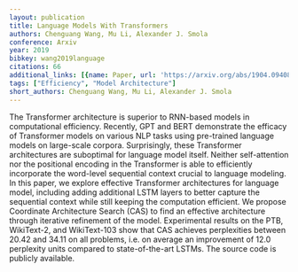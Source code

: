 ```yaml
---
layout: publication
title: Language Models With Transformers
authors: Chenguang Wang, Mu Li, Alexander J. Smola
conference: Arxiv
year: 2019
bibkey: wang2019language
citations: 66
additional_links: [{name: Paper, url: 'https://arxiv.org/abs/1904.09408'}]
tags: ["Efficiency", "Model Architecture"]
short_authors: Chenguang Wang, Mu Li, Alexander J. Smola
---
```

The Transformer architecture is superior to RNN-based models in computational
efficiency. Recently, GPT and BERT demonstrate the efficacy of Transformer
models on various NLP tasks using pre-trained language models on large-scale
corpora. Surprisingly, these Transformer architectures are suboptimal for
language model itself. Neither self-attention nor the positional encoding in
the Transformer is able to efficiently incorporate the word-level sequential
context crucial to language modeling.
  In this paper, we explore effective Transformer architectures for language
model, including adding additional LSTM layers to better capture the sequential
context while still keeping the computation efficient. We propose Coordinate
Architecture Search (CAS) to find an effective architecture through iterative
refinement of the model. Experimental results on the PTB, WikiText-2, and
WikiText-103 show that CAS achieves perplexities between 20.42 and 34.11 on all
problems, i.e. on average an improvement of 12.0 perplexity units compared to
state-of-the-art LSTMs. The source code is publicly available.